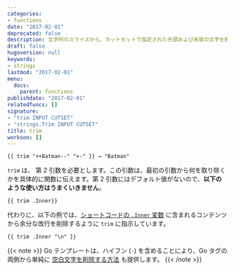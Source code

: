 ```yaml
---
categories:
- functions
date: "2017-02-01"
deprecated: false
description: 文字列のスライスから、カットセットで指定された先頭および末尾の文字を削除して返します。
draft: false
hugoversion: null
keywords:
- strings
lastmod: "2017-02-01"
menu:
  docs:
    parent: functions
publishdate: "2017-02-01"
relatedfuncs: []
signature:
- "trim INPUT CUTSET"
- "strings.Trim INPUT CUTSET"
title: trim
workson: []
---
```


```go-html-template
{{ trim "++Batman--" "+-" }} → "Batman"
```

`trim` は、 第 2 引数を必要とします。この引数は、最初の引数から何を取り除くかを具体的に関数に伝えます。第 2 引数にはデフォルト値がないので、**以下のような使い方はうまくいきません**。

```go-html-template
{{ trim .Inner}}
```

代わりに、以下の例では、[ショートコードの `.Inner` 変数][shortcodevars] に含まれるコンテンツから余分な改行を削除するように `trim` に指示しています。

```go-html-template
{{ trim .Inner "\n" }}
```

{{< note >}}
Go テンプレートは、ハイフン (`-`) を含めることにより、Go タグの両側から単純に [空白文字を削除する方法](/templates/introduction/#whitespace) も提供します。
{{< /note >}}


[shortcodevars]: /variables/shortcodes/
